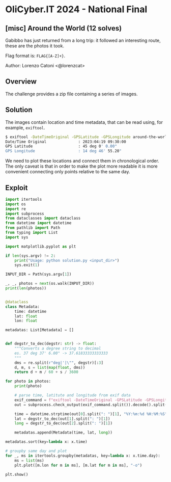 # OliCyber.IT 2024 - National Final

## [misc] Around the World (12 solves)

Gabibbo has just returned from a long trip: it followed an interesting route, these are the photos it took.

Flag format is: `FLAG{[A-Z]+}`.

Author: Lorenzo Catoni <@lorenzcat>

## Overview

The challenge provides a zip file containing a series of images. 

## Solution

The images contain location and time metadata, that can be read using, for example, `exiftool`.

```bash
$ exiftool -DateTimeOriginal -GPSLatitude -GPSLongitude around-the-world/02dc17ab.jpg
Date/Time Original              : 2023:04:19 09:30:00
GPS Latitude                    : 45 deg 0' 0.00"
GPS Longitude                   : 14 deg 46' 55.20"
```

We need to plot these locations and connect them in chronological order. The only caveat is that in order to make the plot more readable it is more convenient connecting only points relative to the same day.

## Exploit

```py
import itertools
import os
import re
import subprocess
from dataclasses import dataclass
from datetime import datetime
from pathlib import Path
from typing import List
import sys

import matplotlib.pyplot as plt

if len(sys.argv) != 2:
	print("Usage: python solution.py <input_dir>")
	sys.exit(1)

INPUT_DIR = Path(sys.argv[1])

_, _, photos = next(os.walk(INPUT_DIR))
print(len(photos))


@dataclass
class Metadata:
    time: datetime
    lat: float
    lon: float

metadatas: List[Metadata] = []


def degstr_to_dec(degstr: str) -> float:
    """Converts a degree string to decimal
    es. 37 deg 37' 6.00" -> 37.61833333333333
    """
    dms = re.split(r"deg|'|\"", degstr)[:3]
    d, m, s = list(map(float, dms))
    return d + m / 60 + s / 3600

for photo in photos:
    print(photo)

	# parse time, latitute and longitude from exif data
    exif_command = f"exiftool -DateTimeOriginal -GPSLatitude -GPSLongitude {INPUT_DIR / photo}"
    out = subprocess.check_output(exif_command.split()).decode().split("\n")

    time = datetime.strptime(out[0].split(": ")[1], "%Y:%m:%d %H:%M:%S")
    lat = degstr_to_dec(out[1].split(": ")[1])
    long = degstr_to_dec(out[2].split(": ")[1])

    metadatas.append(Metadata(time, lat, long))

metadatas.sort(key=lambda x: x.time)

# groupby same day and plot
for _, ms in itertools.groupby(metadatas, key=lambda x: x.time.day):
    ms = list(ms)
    plt.plot([m.lon for m in ms], [m.lat for m in ms], "-o")

plt.show()
```